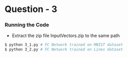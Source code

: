 # Question - 3
### Running the Code

- Extract the zip file InputVectors.zip to the same path

```sh
$ python 3_1.py # FC Network trained on MNIST dataset
$ python 3_2.py # FC Network trained on Lines dataset
```

